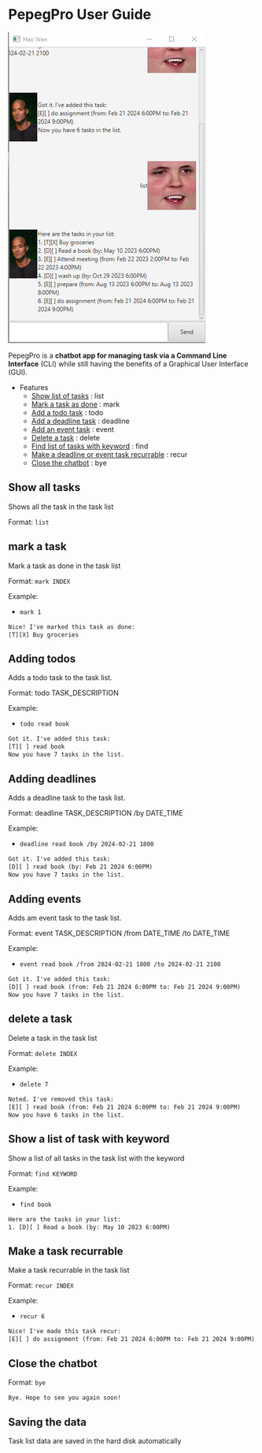 # PepegPro User Guide

![alt text](./Ui.png)

PepegPro is a **chatbot app for managing task via a Command Line Interface** (CLI)
while still having the benefits of a Graphical User Interface (GUI).

- Features
    - [Show list of tasks](#show-all-tasks) : list
    - [Mark a task as done](#mark-a-task) : mark
    - [Add a todo task](#adding-todos) : todo
    - [Add a deadline task](#adding-deadlines) : deadline
    - [Add an event task](#adding-events) : event
    - [Delete a task](#delete-a-task) : delete
    - [Find list of tasks with keyword](#show-a-list-of-task-with-keyword) : find
    - [Make a deadline or event task recurrable](#make-a-task-recurrable) : recur
    - [Close the chatbot](#close-the-chatbot) : bye 

## Show all tasks

Shows all the task in the task list

Format: ```list```

## mark a task

Mark a task as done in the task list

Format: ```mark INDEX```

Example:
- ```mark 1```

```
Nice! I've marked this task as done:
[T][X] Buy groceries
```

## Adding todos

Adds a todo task to the task list.

Format: todo TASK_DESCRIPTION

Example:
- ```todo read book```

```
Got it. I've added this task:
[T][ ] read book
Now you have 7 tasks in the list.
```

## Adding deadlines

Adds a deadline task to the task list.

Format: deadline TASK_DESCRIPTION /by DATE_TIME

Example: 
- ```deadline read book /by 2024-02-21 1800```

```
Got it. I've added this task:
[D][ ] read book (by: Feb 21 2024 6:00PM)
Now you have 7 tasks in the list.
```

## Adding events

Adds am event task to the task list.

Format: event TASK_DESCRIPTION /from DATE_TIME /to DATE_TIME

Example:
- ```event read book /from 2024-02-21 1800 /to 2024-02-21 2100```

```
Got it. I've added this task:
[D][ ] read book (from: Feb 21 2024 6:00PM to: Feb 21 2024 9:00PM)
Now you have 7 tasks in the list.
```

## delete a task

Delete a task in the task list

Format: ```delete INDEX```

Example:
- ```delete 7```

```
Noted. I've removed this task:
[E][ ] read book (from: Feb 21 2024 6:00PM to: Feb 21 2024 9:00PM)
Now you have 6 tasks in the list.
```

## Show a list of task with keyword

Show a list of all tasks in the task list with the keyword

Format: ```find KEYWORD```

Example:
- ```find book```

```
Here are the tasks in your list:
1. [D][ ] Read a book (by: May 10 2023 6:00PM)
```

## Make a task recurrable

Make a task recurrable in the task list

Format: ```recur INDEX```

Example:
- ```recur 6```

```
Nice! I've made this task recur:
[E][ ] do assignment (from: Feb 21 2024 6:00PM to: Feb 21 2024 9:00PM)
```

## Close the chatbot

Format: ```bye```

```
Bye. Hope to see you again soon!
```

## Saving the data

Task list data are saved in the hard disk automatically